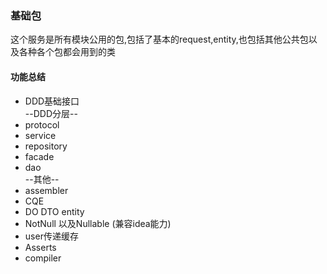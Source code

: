 ### 基础包

这个服务是所有模块公用的包,包括了基本的request,entity,也包括其他公共包以及各种各个包都会用到的类

#### 功能总结

*  DDD基础接口  
--DDD分层--  
* protocol  
* service  
* repository  
* facade  
* dao  
--其他--  
* assembler  
* CQE  
* DO DTO entity  
* NotNull   以及Nullable (兼容idea能力)
* user传递缓存  
* Asserts  
* compiler

